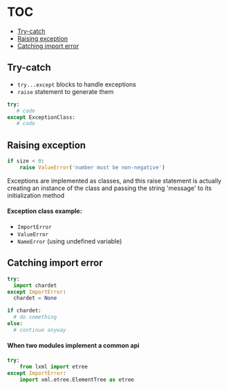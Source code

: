 # TOC
* [Try-catch](#)
* [Raising exception](#)
* [Catching import error](#)

## Try-catch
* `try...except` blocks to handle exceptions
* `raise` statement to generate them
```python
try:
   # code
except ExceptionClass:
   # code
```

## Raising exception
```python
if size < 0:
    raise ValueError('number must be non-negative')
```

Exceptions are implemented as classes, and this raise statement is actually creating an instance of the class 
and passing the string 'message' to its initialization method

#### Exception class example:
* `ImportError`
* `ValueError`
* `NameError` (using undefined variable)

## Catching import error
```python
try:
  import chardet
except ImportError:
  chardet = None

if chardet:
  # do something
else:
  # continue anyway
```

#### When two modules implement a common api
```python
try:
    from lxml import etree
except ImportError:
    import xml.etree.ElementTree as etree
```
